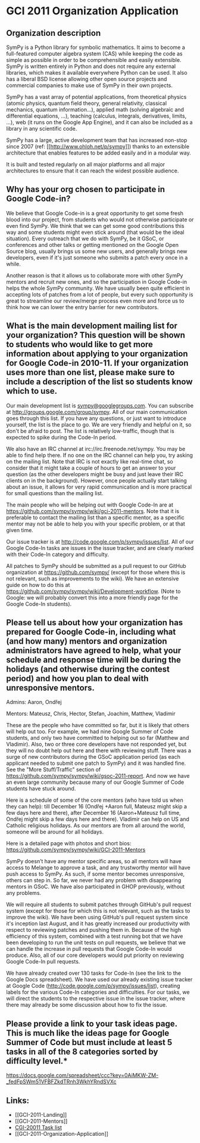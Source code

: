 # GCI 2011 Organization Application

## Organization description

SymPy is a Python library for symbolic mathematics. It aims to become a full-featured computer algebra system (CAS) while keeping the code as simple as possible in order to be comprehensible and easily extensible. SymPy is written entirely in Python and does not require any external libraries, which makes it available everywhere Python can be used. It also has a liberal BSD license allowing other open source projects and commercial companies to make use of SymPy in their own projects.

SymPy has a vast array of potential applications, from theoretical physics (atomic physics, quantum field theory, general relativity, classical mechanics, quantum information...), applied math (solving algebraic and differential equations, ...), teaching (calculus, integrals, derivatives, limits, ...), web (it runs on the Google App Engine), and it can also be included as a library in any scientific code.

SymPy has a large, active development team that has increased non-stop since 2007 (ref: [[http://www.ohloh.net/p/sympy]]) thanks to an extensible architecture that enables features to be added easily and in a modular way.

It is built and tested regularly on all major platforms and all major architectures to ensure that it can reach the widest possible audience.

## Why has your org chosen to participate in Google Code-in?

We believe that Google Code-in is a great opportunity to get some fresh blood into our project, from students who would not otherwise participate or even find SymPy. We think that we can get some good contributions this way and some students might even stick around (that would be the ideal situation). Every outreach that we do with SymPy, be it GSoC, or conferences and other talks or getting mentioned on the Google Open Source blog, usually brings us some new users, and generally brings new developers, even if it's just someone who submits a patch every once in a while.

Another reason is that it allows us to collaborate more with other SymPy mentors and recruit new ones, and so the participation in Google Code-in helps the whole SymPy community.
We have usually been quite efficient in accepting lots of patches from a lot of people, but every such opportunity is great to streamline our review/merge process even more and force us to think how we can lower the entry barrier for new contributors.

## What is the main development mailing list for your organization? This question will be shown to students who would like to get more information about applying to your organization for Google Code-in 2010-11. If your organization uses more than one list, please make sure to include a description of the list so students know which to use.

Our main development list is sympy@googlegroups.com.  You can subscribe at http://groups.google.com/group/sympy.  All of our main communication goes through this list.  If you have any questions, or just want to introduce yourself, the list is the place to go.  We are very friendly and helpful on it, so don't be afraid to post. The list is relatively low-traffic, though that is expected to spike during the Code-In period.

We also have an IRC channel at irc://irc.freenode.net/sympy.  You may be able to find help there.  If no one on the IRC channel can help you, try asking on the mailing list. Note that IRC is not exactly like real-time chat, so consider that it might take a couple of hours to get an answer to your question (as the other developers might be busy and just leave their IRC clients on in the background). However, once people actually start talking about an issue, it allows for very rapid communication and is more practical for small questions than the mailing list.

The main people who will be helping out with Google Code-In are at https://github.com/sympy/sympy/wiki/gci-2011-mentors.  Note that it is preferable to contact the mailing list than a specific mentor, as a specific mentor may not be able to help you with your specific problem, or at that given time.

Our issue tracker is at http://code.google.com/p/sympy/issues/list.  All of our Google Code-In tasks are issues in the issue tracker, and are clearly marked with their Code-In category and difficulty. 

All patches to SymPy should be submitted as a pull request to our GitHub organization at https://github.com/sympy/ (except for those where this is not relevant, such as improvements to the wiki).  We have an extensive guide on how to do this at https://github.com/sympy/sympy/wiki/Development-workflow. (Note to Google: we will probably convert this into a more friendly page for the Google Code-In students).

## Please tell us about how your organization has prepared for Google Code-in, including what (and how many) mentors and organization administrators have agreed to help, what your schedule and response time will be during the holidays (and otherwise during the contest period) and how you plan to deal with unresponsive mentors.

Admins: Aaron, Ondřej

Mentors: Mateusz, Chris, Hector, Stefan, Joachim, Matthew, Vladimir

These are the people who have committed so far, but it is likely that others will help out too.  For example, we had nine Google Summer of Code students, and only two have committed to helping out so far (Matthew and Vladimir). Also, two or three core developers have not responded yet, but they will no doubt help out here and there with reviewing stuff. There was a surge of new contributors during the GSoC application period (as each applicant needed to submit one patch to SymPy) and it was handled fine.  See the "More Stuff/Traffic" section of https://github.com/sympy/sympy/wiki/gsoc-2011-report.  And now we have an even large community because many of our Google Summer of Code students have stuck around.

Here is a schedule of some of the core mentors (who have told us when they can help): till December 16 (Ondřej +Aaron full, Mateusz might skip a few days here and there), after December 16 (Aaron+Mateusz full time, Ondřej might skip a few days here and there).  Vladimir can help on US and Catholic religious holidays. As our mentors are from all around the world, someone will be around for all holidays.

Here is a detailed page with photos and short bios: https://github.com/sympy/sympy/wiki/GCI-2011-Mentors


SymPy doesn’t have any mentor specific areas, so all mentors will have access to Melange to approve a task, and any trustworthy mentor will have push access to SymPy. As such, if some mentor becomes unresponsive, others can step in. So far, we never had any problem with disappearing mentors in GSoC. We have also participated in GHOP previously, without any problems.

We will require all students to submit patches through GitHub's pull request system (except for those for which this is not relevant, such as the tasks to improve the wiki). We have been using GitHub's pull request system since it's inception last August, and it has greatly increased our productivity with respect to reviewing patches and pushing them in.  Because of the high efficiency of this system, combined with a test running bot that we have been developing to run the unit tests on pull requests, we believe that we can handle the increase in pull requests that Google Code-In would produce.  Also, all of our core developers would put priority on reviewing Google Code-In pull requests.

We have already created over 130 tasks for Code-In (see the link to the Google Docs spreadsheet).  We have used our already existing issue tracker at Google Code (http://code.google.com/p/sympy/issues/list), creating labels for the various Code-In categories and difficulties. For our tasks, we will direct the students to the respective issue in the issue tracker, where there may already be some discussion about how to fix the issue.


## Please provide a link to your task ideas page. This is much like the ideas page for Google Summer of Code but must include at least 5 tasks in all of the 8 categories sorted by difficulty level.*

https://docs.google.com/spreadsheet/ccc?key=0AiMKW-ZM-_fedFpSWm51VFBFZkdTRnh3WkhYRndSVXc

## Links:
- [[GCI-2011-Landing]]
- [[GCI-2011-Mentors]]
- [CGI-20011 Task list](https://docs.google.com/spreadsheet/ccc?key=0AiMKW-ZM-_fedFpSWm51VFBFZkdTRnh3WkhYRndSVXc)
- [[GCI-2011-Organization-Application]]